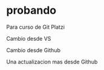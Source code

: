 # probando
Para curso de Git Platzi

Cambio desde VS

Cambio desde Github

Una actualizacion mas desde Github
